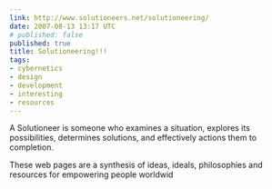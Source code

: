```yaml
---
link: http://www.solutioneers.net/solutioneering/
date: 2007-08-13 13:17 UTC
# published: false
published: true
title: Solutioneering!!!
tags:
- cybernetics
- design
- development
- interesting
- resources
---
```


A Solutioneer is someone who examines a situation, explores its possibilities, determines solutions, and effectively actions them to completion.

These web pages are a synthesis of ideas, ideals, philosophies and resources for empowering people worldwid
